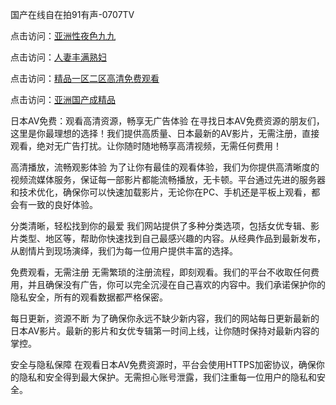 国产在线自在拍91有声-0707TV

点击访问：<a href="https://fdhf-454.pages.dev/">亚洲性夜色九九</a>

点击访问：<a href="https://rtj-3zo.pages.dev/">人妻丰满熟妇</a>

点击访问：<a href="https://cfad.pages.dev/">精品一区二区高清免费观看</a>

点击访问：<a href="https://vassv.pages.dev/">亚洲国产成精品</a>


日本AV免费：观看高清资源，畅享无广告体验
在寻找日本AV免费资源的朋友们，这里是你最理想的选择！我们提供高质量、日本最新的AV影片，无需注册，直接观看，绝对无广告打扰。让你随时随地畅享高清视频，无需任何费用！

高清播放，流畅观影体验
为了让你有最佳的观看体验，我们为你提供高清晰度的视频流媒体服务，保证每一部影片都能流畅播放，无卡顿。平台通过先进的服务器和技术优化，确保你可以快速加载影片，无论你在PC、手机还是平板上观看，都会有一致的良好体验。

分类清晰，轻松找到你的最爱
我们网站提供了多种分类选项，包括女优专辑、影片类型、地区等，帮助你快速找到自己最感兴趣的内容。从经典作品到最新发布，从剧情片到现场演绎，我们为每一位用户提供丰富的选择。

免费观看，无需注册
无需繁琐的注册流程，即刻观看。我们的平台不收取任何费用，并且确保没有广告，你可以完全沉浸在自己喜欢的内容中。我们承诺保护你的隐私安全，所有的观看数据都严格保密。

每日更新，资源不断
为了确保你永远不缺少新内容，我们的网站每日更新最新的日本AV影片。最新的影片和女优专辑第一时间上线，让你随时保持对最新内容的掌控。

安全与隐私保障
在观看日本AV免费资源时，平台会使用HTTPS加密协议，确保你的隐私和安全得到最大保护。无需担心账号泄露，我们注重每一位用户的隐私和安全。






<span style="display:none;">[Canonical link]( https://github.com/vb20250707/12358 ）</span>
